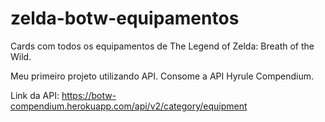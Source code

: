 # zelda-botw-equipamentos
Cards com todos os equipamentos de The Legend of Zelda: Breath of the Wild.

Meu primeiro projeto utilizando API. Consome a API Hyrule Compendium.

Link da API: https://botw-compendium.herokuapp.com/api/v2/category/equipment

